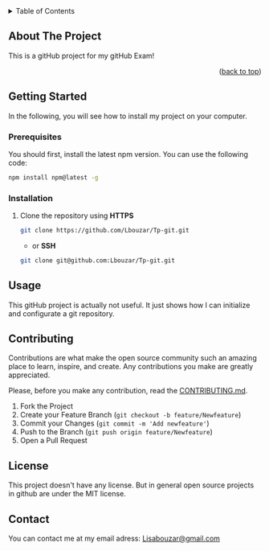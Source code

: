 
<!-- TABLE OF CONTENTS -->
<details>
  <summary>Table of Contents</summary>
  <ol>
    <li>
      <a href="#about-the-project">About The Project</a>
    </li>
    <li><a href="#installation">Installation</a></li>
    <li><a href="#usage">Usage</a></li>
    <li><a href="#contributing">Contributing</a></li>
    <li><a href="#license">License</a></li>
    <li><a href="#contact">Contact</a></li>
  </ol>
</details>



<!-- ABOUT THE PROJECT -->
## About The Project
This is a gitHub project for my gitHub Exam!

<p align="right">(<a href="#readme-top">back to top</a>)</p>


## Getting Started
In the following, you will see how to install my project on your computer.

### Prerequisites
You should first, install the latest npm version. You can use the following code:

  ```bash
  npm install npm@latest -g
  ```

### Installation

1. Clone the repository using **HTTPS** 
   ```bash
   git clone https://github.com/Lbouzar/Tp-git.git
   ```
   - or **SSH**
   ```bash
   git clone git@github.com:Lbouzar/Tp-git.git
   ```

## Usage

This gitHub project is actually not useful. It just shows how I can initialize and configurate a git repository. 

<!-- CONTRIBUTING -->
## Contributing

Contributions are what make the open source community such an amazing place to learn, inspire, and create. Any contributions you make are greatly appreciated.

Please, before you make any contribution, read the [CONTRIBUTING.md](https://github.com/Lbouzar/Tp-git/blob/main/.github/CONTRIBUTING.md).

1. Fork the Project
2. Create your Feature Branch (`git checkout -b feature/Newfeature`)
3. Commit your Changes (`git commit -m 'Add newfeature'`)
4. Push to the Branch (`git push origin feature/Newfeature`)
5. Open a Pull Request

<!-- LICENSE -->
## License

This project doesn't have any license. But in general open source projects in github are under the MIT license. 


<!-- CONTACT -->
## Contact
You can contact me at my email adress: Lisabouzar@gmail.com

